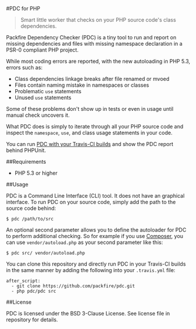 #PDC for PHP

>Smart little worker that checks on your PHP source code's class dependencies.

Packfire Dependency Checker (PDC) is a tiny tool to run and report on missing dependencies and files with missing namespace declaration in a PSR-0 compliant PHP project. 

While most coding errors are reported, with the new autoloading in PHP 5.3, errors such as:

- Class dependencies linkage breaks after file renamed or mvoed
- Files contain naming mistake in namespaces or classes
- Problematic `use` statements
- Unused `use` statements

Some of these problems don't show up in tests or even in usage until manual check uncovers it. 

What PDC does is simply to iterate through all your PHP source code and inspect the `namespace`, `use`, and class usage statements in your code. 

You can run [PDC with your Travis-CI builds](http://packfire.tumblr.com/post/34222935980/github-gist-and-travis-ci-integration) and show the PDC report behind PHPUnit. 

##Requirements

- PHP 5.3 or higher

##Usage

PDC is a Command Line Interface (CLI) tool. It does not have an graphical interface. To run PDC on your source code, simply add the path to the source code behind:

    $ pdc /path/to/src

An optional second parameter allows you to define the autoloader for PDC to perform additional checking. So for example if you use [Composer](http://getcomposer.org/), you can use `vendor/autoload.php` as your second parameter like this:

    $ pdc src/ vendor/autoload.php

You can clone this repository and directly run PDC in your Travis-CI builds in the same manner by adding the following into your `.travis.yml` file:

    after_script:
      - git clone https://github.com/packfire/pdc.git
      - php pdc/pdc src

##License

PDC is licensed under the BSD 3-Clause License. See license file in repository for details.